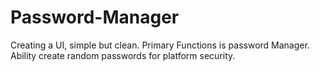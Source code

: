 # Password-Manager
Creating a UI, simple but clean. Primary Functions is password Manager. Ability create random passwords for platform security.
